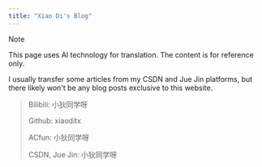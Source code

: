 ```yaml
---
title: "Xiao Di's Blog"
---
```


> [!note]
> This page uses AI technology for translation. The content is for reference only.

I usually transfer some articles from my CSDN and Jue Jin platforms, but there likely won't be any blog posts exclusive to this website.

> Bilibili: 小狄同学呀
>
> Github: xiaoditx
>
> ACfun: 小狄同学呀
>
> CSDN, Jue Jin: 小狄同学呀